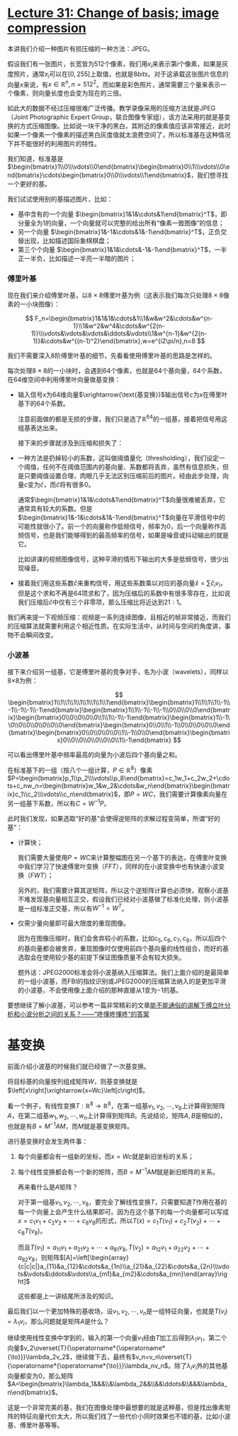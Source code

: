 # [Lecture 31: Change of basis; image compression](https://ocw.mit.edu/courses/18-06-linear-algebra-spring-2010/resources/lecture-31-change-of-basis-image-compression/)

本讲我们介绍一种图片有损压缩的一种方法：JPEG。

假设我们有一张图片，长宽皆为$512$个像素，我们用$x_i$来表示第$i$个像素，如果是灰度照片，通常$x_i$可以在$[0,255]$上取值，也就是$8 bits$。对于这承载这张图片信息的向量$x$来说，有$x\in\mathbb{R}^n,n=512^2$。而如果是彩色照片，通常需要三个量来表示一个像素，则向量长度也会变为现在的三倍。

如此大的数据不经过压缩很难广泛传播。教学录像采用的压缩方法就是JPEG（Joint Photographic Expert Group，联合图像专家组），该方法采用的就是基变换的方式压缩图像。比如说一块干净的黑白，其附近的像素值应该非常接近，此时如果一个像素一个像素的描述黑白灰度值就太浪费空间了，所以标准基在这种情况下并不能很好的利用图片的特性。

我们知道，标准基是$\begin{bmatrix}1\\0\\\vdots\\0\end{bmatrix}\begin{bmatrix}0\\1\\\vdots\\0\end{bmatrix}\cdots\begin{bmatrix}0\\0\\\vdots\\1\end{bmatrix}$，我们想寻找一个更好的基。

我们试试使用别的基描述图片，比如：

- 基中含有的一个向量 $\begin{bmatrix}1&1&\cdots&1\end{bmatrix}^T$，即分量全为$1$的向量，一个向量就可以完整的给出所有“像素一致图像”的信息；
- 另一个向量 $\begin{bmatrix}1&-1&\cdots&1&-1\end{bmatrix}^T$，正负交替出现，比如描述国际象棋棋盘；
- 第三个个向量 $\begin{bmatrix}1&1&\cdots&-1&-1\end{bmatrix}^T$，一半正一半负，比如描述一半亮一半暗的图片；

### **傅里叶基**

现在我们来介绍傅里叶基，以$8×8$傅里叶基为例（这表示我们每次只处理$8×8$像素的一小块图像）：

$$
F_n=\begin{bmatrix}1&1&1&\cdots&1\\1&w&w^2&\cdots&w^{n-1}\\1&w^2&w^4&\cdots&w^{2(n-1)}\\\vdots&\vdots&\vdots&\ddots&\vdots\\1&w^{n-1}&w^{2(n-1)}&\cdots&w^{(n-1)^2}\end{bmatrix},w=e^{i2\pi/n},n=8
$$

我们不需要深入8阶傅里叶基的细节，先看看使用傅里叶基的思路是怎样的。

每次处理$8×8$的一小块时，会遇到$64$个像素，也就是$64$个基向量，$64$个系数，在$64$维空间中利用傅里叶向量做基变换：

- 输入信号$x$为$64$维向量$\xrightarrow{\text{基变换}}$输出信号$c$为$x$在傅里叶基下的$64$个系数。
    
    注意前面做的都是无损的步骤，我们只是选了$\mathbb{R}^{64}$的一组基，接着把信号用这组基表达出来。
    
    接下来的步骤就涉及到压缩和损失了：
    
- 一种方法是扔掉较小的系数，这叫做阈值量化（thresholding），我们设定一个阈值，任何不在阈值范围内的基向量、系数都将丢弃，虽然有信息损失，但是只要阈值设置合理，肉眼几乎无法区别压缩前后的图片。经由此步处理，向量$c$变为$\hat{c}$，而$\hat{c}$将有很多0。
    
    通常$\begin{bmatrix}1&1&\cdots&1\end{bmatrix}^T$向量很难被丢弃，它通常具有较大的系数。但是$\begin{bmatrix}1&-1&\cdots&1&-1\end{bmatrix}^T$向量在平滑信号中的可能性就很小了。前一个的向量称作低频信号，频率为0，后一个向量称作高频信号，也是我们能够得到的最高频率的信号，如果是噪音或抖动输出的就是它。
    
    比如讲课的视频图像信号，这种平滑的情形下输出的大多是低频信号，很少出现噪音。
    
- 接着我们用这些系数$\hat{c}$来重构信号，用这些系数乘以对应的基向量$\hat{x}=\sum\hat{c}_{i}v_i$，但是这个求和不再是$64$项求和了，因为压缩后的系数中有很多零存在，比如说我们压缩后$\hat{c}$中仅有三个非零项，那么压缩比将近达到$21:1$。

我们再来提一下视频压缩：视频是一系列连续图像，且相近的帧非常接近，而我们的压缩算法就需要利用这个相近性质。在实际生活中，从时间与空间的角度讲，事物不会瞬间改变。

### **小波基**

接下来介绍另一组基，它是傅里叶基的竞争对手，名为小波（wavelets），同样以8×8为例：

$$
\begin{bmatrix}1\\1\\1\\1\\1\\1\\1\\1\\1\end{bmatrix}\begin{bmatrix}1\\1\\1\\1\\-1\\-1\\-1\\-1\\-1\end{bmatrix}\begin{bmatrix}1\\1\\-1\\-1\\-1\\0\\0\\0\\0\end{bmatrix}\begin{bmatrix}0\\0\\0\\0\\0\\1\\1\\-1\\-1\end{bmatrix}\begin{bmatrix}1\\-1\\0\\0\\0\\0\\0\\0\\0\end{bmatrix}\begin{bmatrix}0\\0\\1\\-1\\0\\0\\0\\0\\0\end{bmatrix}\begin{bmatrix}0\\0\\0\\0\\0\\1\\-1\\0\\0\end{bmatrix}\begin{bmatrix}0\\0\\0\\0\\0\\0\\0\\1\\-1\end{bmatrix}
$$

可以看出傅里叶基中频率最高的向量为小波后四个基向量之和。

在标准基下的一组（按八个一组计算，$P\in\mathbb{R}^{8}$）像素$P=\begin{bmatrix}p_1\\p_2\\\vdots\\p_8\end{bmatrix}=c_1w_1+c_2w_2+\cdots+c_nw_n=\begin{bmatrix}w_1&w_2&\cdots&w_n\end{bmatrix}\begin{bmatrix}c_1\\c_2\\\vdots\\c_n\end{bmatrix}$，即$P=WC$，我们需要计算像素向量在另一组基下系数，所以有$C=W^{−1}P$。

此时我们发现，如果选取“好的基”会使得逆矩阵的求解过程变简单，所谓“好的基”：

- 计算快；
    
    我们需要大量使用$P=WC$来计算整幅图在另一个基下的表达，在傅里叶变换中我们学习了快速傅里叶变换$（FFT）$，同样的在小波变换中也有快速小波变换$（FWT）$；
    
    另外的，我们需要计算其逆矩阵，所以这个逆矩阵计算也必须快，观察小波基不难发现基向量相互正交，假设我们已经对小波基做了标准化处理，则小波基是一组标准正交基，所以有$W^{−1}=W^T$。
    
- 仅需少量向量即可最大限度的重现图像。
    
    因为在图像压缩时，我们会舍弃较小的系数，比如$c_5,c_6,c_7,c_8$，所以后四个的基向量都会被舍弃，重现图像时仅使用前四个基向量的线性组合，而好的基选取会在使用较少基的前提下保证图像质量不会有较大损失。
    
    题外话：JPEG2000标准会将小波基纳入压缩算法。我们上面介绍的是最简单的一组小波基，而FBI的指纹识别或JPEG2000的压缩算法纳入的是更加平滑的小波基，不会使用像上面介绍的那种直接从1变为−1的基。
    

要想继续了解小波基，可以参考一篇非常精彩的文章[能不能通俗的讲解下傅立叶分析和小波分析之间的关系？——“咚懂咚懂咚“的答案](https://www.zhihu.com/question/22864189/answer/40772083)

# **基变换**

前面介绍小波基的时候我们就已经做了一次基变换。

将目标基的向量按列组成矩阵$W$，则基变换就是$\left[x\right]\xrightarrow{x=Wc}\left[c\right]$。

看一个例子，有线性变换$T:\mathbb{R}^8\to\mathbb{R}^8$，在第一组基$v_1,v_2,\cdots,v_8$上计算得到矩阵$A$，在第二组基$w_1,w_2,\cdots,w_n$上计算得到矩阵$B$。先说结论，矩阵$A,B$是相似的，也就是有$B=M^{−1}AM$，而$M$就是基变换矩阵。

进行基变换时会发生两件事：

1. 每个向量都会有一组新的坐标，而$x=Wc$就是新旧坐标的关系；
2. 每个线性变换都会有一个新的矩阵，而$B=M^{−1}AM$就是新旧矩阵的关系。
    
    再来看什么是$A$矩阵？
    
    对于第一组基$v_1,v_2,\cdots,v_8$，要完全了解线性变换$T$，只需要知道$T$作用在基的每一个向量上会产生什么结果即可。因为在这个基下的每一个向量都可以写成$x=c_1v_1+c_2v_2+\cdots+c_8v_8$的形式，所以$T(x)=c_1T(v_1)+c_2T(v_2)+\cdots+c_8T(v_8)$。
    
    而且$T(v_1)=a_{11}v_1+a_{21}v_2+\cdots+a_{81}v_8,T(v_2)=a_{12}v_1+a_{22}v_2+\cdots+a_{82}v_8$，则矩阵$[A]=\left[\begin{array}{c|c|c|}a_{11}&a_{12}&\cdots&a_{1n}\\a_{21}&a_{22}&\cdots&a_{2n}\\\vdots&\vdots&\ddots&\vdots\\a_{m1}&a_{m2}&\cdots&a_{mn}\end{array}\right]$
    
    这些都是上一讲结尾所涉及的知识。
    

最后我们以一个更加特殊的基收场，设$v_1,v_2,\cdots,v_n$是一组特征向量，也就是$T(v_i)=\lambda_1v_i$，那么问题就是矩阵$A$是什么？

继续使用线性变换中学到的，输入的第一个向量$v_1$经由$T$加工后得到$λ_1v_1$，第二个向量$v_2\overset{T}{\operatorname*{\operatorname*{\to}}}\lambda_2v_2$，继续做下去，最终有$v_n=v_n\overset{T}{\operatorname*{\operatorname*{\to}}}\lambda_nv_n$。除了$λ_iv_i$外的其他基向量都变为$0$，那么矩阵$A=\begin{bmatrix}\lambda_1&&&\\&\lambda_2&&\\&&\ddots&\\&&&\lambda_n\end{bmatrix}$。

这是一个非常完美的基，我们在图像处理中最想要的就是这种基，但是找出像素矩阵的特征向量代价太大，所以我们找了一些代价小同时效果也不错的基，比如小波基、傅里叶基等等。